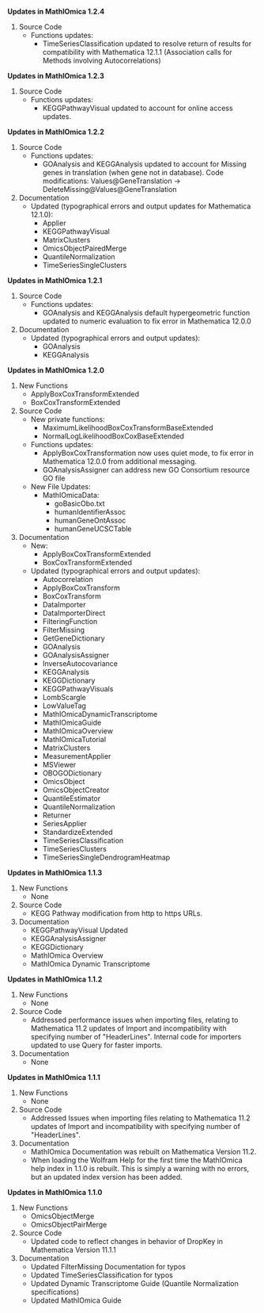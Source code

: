 **Updates in MathIOmica 1.2.4**
1. Source Code
	* Functions updates:
		* TimeSeriesClassification updated to resolve return of results for compatibility with Mathematica 12.1.1 (Association calls for Methods involving Autocorrelations) 

**Updates in MathIOmica 1.2.3**
1. Source Code
	* Functions updates:
		* KEGGPathwayVisual updated to account for online access updates.
		
**Updates in MathIOmica 1.2.2**
1. Source Code
	* Functions updates:
		* GOAnalysis and KEGGAnalysis updated to account for Missing genes in translation (when gene not in database). Code modifications:
		Values@GeneTranslation -> DeleteMissing@Values@GeneTranslation
3. Documentation
	* Updated (typographical errors and output updates for Mathematica 12.1.0):
		* Applier
		* KEGGPathwayVisual
		* MatrixClusters
		* OmicsObjectPairedMerge
		* QuantileNormalization
		* TimeSeriesSingleClusters

**Updates in MathIOmica 1.2.1**
1. Source Code
	* Functions updates:
		* GOAnalysis and KEGGAnalysis default hypergeometric function updated to numeric evaluation to fix error in Mathematica 12.0.0 
2. Documentation
	* Updated (typographical errors and output updates):
		* GOAnalysis
		* KEGGAnalysis
		
**Updates in MathIOmica 1.2.0**
1. New Functions
	* ApplyBoxCoxTransformExtended
	* BoxCoxTransformExtended
2. Source Code
	* New private functions:
		* MaximumLikelihoodBoxCoxTransformBaseExtended
		* NormalLogLikelihoodBoxCoxBaseExtended
	* Functions updates:
		* ApplyBoxCoxTransformation now uses quiet mode, to fix error in Mathematica 12.0.0 from additional messaging.
		* GOAnalysisAssigner can address new GO Consortium resource GO file  
	* New File Updates:
		* MathIOmicaData:
			* goBasicObo.txt
			* humanIdentifierAssoc
			* humanGeneOntAssoc
			* humanGeneUCSCTable
3. Documentation
	* New:
		* ApplyBoxCoxTransformExtended
		* BoxCoxTransformExtended
	* Updated (typographical errors and output updates):
		* Autocorrelation
		* ApplyBoxCoxTransform
		* BoxCoxTransform
		* DataImporter
		* DataImporterDirect
		* FilteringFunction
		* FilterMissing
		* GetGeneDictionary
		* GOAnalysis
		* GOAnalysisAssigner
		* InverseAutocovariance
		* KEGGAnalysis
		* KEGGDictionary
		* KEGGPathwayVisuals
		* LombScargle
		* LowValueTag
		* MathIOmicaDynamicTranscriptome
		* MathIOmicaGuide
		* MathIOmicaOverview
		* MathIOmicaTutorial
		* MatrixClusters
		* MeasurementApplier
		* MSViewer
		* OBOGODictionary
		* OmicsObject
		* OmicsObjectCreator
		* QuantileEstimator
		* QuantileNormalization
		* Returner
		* SeriesApplier
		* StandardizeExtended
		* TimeSeriesClassification
		* TimeSeriesClusters
		* TimeSeriesSingleDendrogramHeatmap

**Updates in MathIOmica 1.1.3**
1. New Functions
	* None
2. Source Code
	* KEGG Pathway modification from http to https URLs.
3. Documentation
    * KEGGPathwayVisual Updated
    * KEGGAnalysisAssigner
    * KEGGDictionary
    * MathIOmica Overview
    * MathIOmica Dynamic Transcriptome
	
**Updates in MathIOmica 1.1.2**
1. New Functions
	* None
2. Source Code
	* Addressed performance issues when importing files, relating to Mathematica 11.2 updates of Import and incompatibility with specifying number of "HeaderLines". Internal code for importers updated to use Query for faster imports.
3. Documentation
	* None


**Updates in MathIOmica 1.1.1**
1. New Functions
	* None
2. Source Code
	* Addressed Issues when importing files relating to Mathematica 11.2 updates of Import and incompatibility with specifying number of "HeaderLines".
3. Documentation
	* MathIOmica Documentation was rebuilt on Mathematica Version 11.2.
	* When loading the Wolfram Help for the first time the MathIOmica help index in 1.1.0 is rebuilt. This is simply a warning with no errors, but an updated index version has been added.  

**Updates in MathIOmica 1.1.0**

1. New Functions 
	* OmicsObjectMerge
    * OmicsObjectPairMerge
2. Source Code
	* Updated code to reflect changes in behavior of DropKey in Mathematica Version 11.1.1
3. Documentation
	* Updated FilterMissing Documentation for typos
	* Updated TimeSeriesClassification for typos
	* Updated Dynamic Transcriptome Guide (Quantile Normalization specifications)
	* Updated MathIOmica Guide